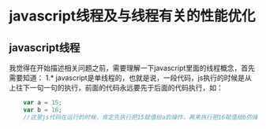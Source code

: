# javascript线程及与线程有关的性能优化

## javascript线程

我觉得在开始描述相关问题之前，需要理解一下javascript里面的线程概念，首先需要知道：
1.* javascript是单线程的，也就是说，一段代码，js执行的时候是从上往下一句一句的执行，前面的代码永远要先于后面的代码执行，如：

``` javascript
	var a = 15;
	var b = 16;
	//这里js代码在运行的时候，肯定先执行把15赋值给a的操作，再来执行把16赋值给b的操作
```